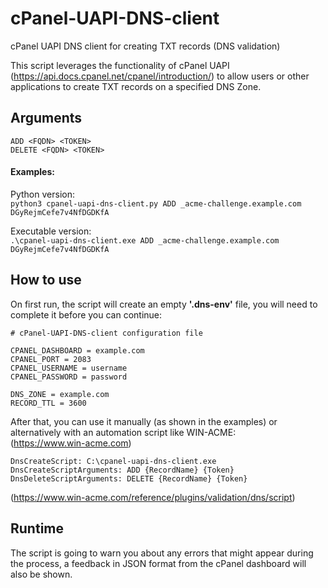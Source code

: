 #  cPanel-UAPI-DNS-client
cPanel UAPI DNS client for creating TXT records (DNS validation)

This script leverages the functionality of cPanel UAPI (https://api.docs.cpanel.net/cpanel/introduction/) to allow users or other applications to create TXT records on a specified DNS Zone.

## Arguments
```
ADD <FQDN> <TOKEN>
DELETE <FQDN> <TOKEN>
```
#### Examples:
Python version:\
```python3 cpanel-uapi-dns-client.py ADD _acme-challenge.example.com DGyRejmCefe7v4NfDGDKfA```

Executable version:\
```.\cpanel-uapi-dns-client.exe ADD _acme-challenge.example.com DGyRejmCefe7v4NfDGDKfA```

## How to use
On first run, the script will create an empty **'.dns-env'** file, you will need to complete it before you can continue:
```
# cPanel-UAPI-DNS-client configuration file

CPANEL_DASHBOARD = example.com
CPANEL_PORT = 2083
CPANEL_USERNAME = username
CPANEL_PASSWORD = password

DNS_ZONE = example.com
RECORD_TTL = 3600
```

After that, you can use it manually (as shown in the examples) or alternatively with an automation script like WIN-ACME:\
(https://www.win-acme.com)
```
DnsCreateScript: C:\cpanel-uapi-dns-client.exe
DnsCreateScriptArguments: ADD {RecordName} {Token}
DnsDeleteScriptArguments: DELETE {RecordName} {Token}
```
(https://www.win-acme.com/reference/plugins/validation/dns/script)

## Runtime
The script is going to warn you about any errors that might appear during the process, a feedback in JSON format from the cPanel dashboard will also be shown.
